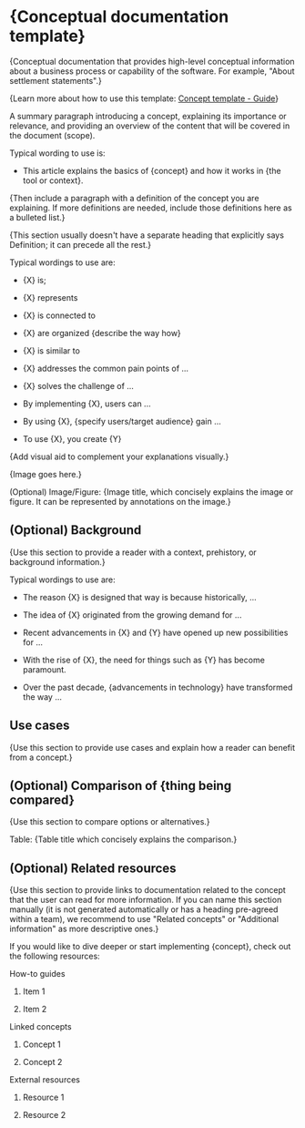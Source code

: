 # {Conceptual documentation template}

{Conceptual documentation that provides high-level conceptual information about a business process or capability of the software. For example, "About settlement statements".}

{Learn more about how to use this template: [Concept template - Guide](https://gitlab.com/tgdp/templates/-/blob/main/concept/guide-concept.md)}

A summary paragraph introducing a concept, explaining its importance or
relevance, and providing an overview of the content that will be covered
in the document (scope).

Typical wording to use is:
- This article explains the basics of {concept} and how it works in {the tool or context}.

{Then include a paragraph with a definition of the concept you are explaining. 
If more definitions are needed, include those definitions here as a bulleted list.}

{This section usually doesn't have a separate heading that explicitly says
Definition; it can precede all the rest.}

Typical wordings to use are:

-   {X} is;

-   {X} represents

-   {X} is connected to

-   {X} are organized {describe the way how}

-   {X} is similar to

-   {X} addresses the common pain points of ...

-   {X} solves the challenge of ...

-   By implementing {X}, users can ...

-   By using {X}, {specify users/target audience} gain ...

-   To use {X}, you create {Y}

{Add visual aid to complement your explanations visually.}

{Image goes here.}

(Optional) Image/Figure: {Image title, which concisely explains the image or
figure. It can be represented by annotations on the image.}

## (Optional) Background

{Use this section to provide a reader with a context, prehistory, or background information.}

Typical wordings to use are:

-   The reason {X} is designed that way is because historically, ...

-   The idea of {X} originated from the growing demand for ...

-   Recent advancements in {X} and {Y} have opened up new possibilities
    for ...

-   With the rise of {X}, the need for things such as {Y} has become
    paramount.

-   Over the past decade, {advancements in technology} have transformed
    the way ...

## Use cases

{Use this section to provide use cases and explain how a reader can
benefit from a concept.}

## (Optional) Comparison of {thing being compared}

{Use this section to compare options or alternatives.}

Table: {Table title which concisely explains the comparison.}

## (Optional) Related resources

{Use this section to provide links to documentation related to the concept that the user can read for more information.
If you can name this section manually (it is not generated automatically or has a heading pre-agreed within a team),
we recommend to use "Related concepts" or "Additional information" as more descriptive ones.}

If you would like to dive deeper or start implementing {concept},
check out the following resources:

How-to guides

1.  Item 1

2.  Item 2

Linked concepts

1.  Concept 1

2.  Concept 2

External resources

1.  Resource 1

2.  Resource 2
